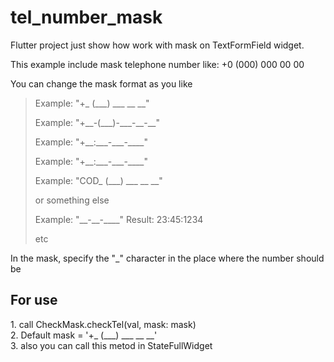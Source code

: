# tel_number_mask

Flutter project just show how work with mask on TextFormField widget.

This example include mask telephone number like: +0 (000) 000 00 00

You can change the mask format as you like

>  <p>Example: "+_ (___) ___ __ __"</p>
>  <p>Example: "+__-(___)-___-__-__"</p>
>  <p>Example: "+__:___-___-____"</p>
>  <p>Example: "+__:___-___-____"</p>
>  <p>Example: "COD_ (___) ___ __ __"</p>
> or something else
>  <p>Example: "__-__-____" Result: 23:45:1234</p>
> etc

In the mask, specify the "_" character in the place where the number should be

## For use ##
<p>
1. call CheckMask.checkTel(val, mask: mask)</br>
2. Default mask = '+_ (___) ___ __ __'</br>
3. also you can call this metod in StateFullWidget</br>
</p>